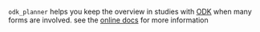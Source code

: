 
`odk_planner` helps you keep the overview in studies with [ODK] when many forms
are involved.  see the [online docs] for more information

[ODK]: http://opendatakit.org
[online docs]: http://odk_planner.readthedocs.org

